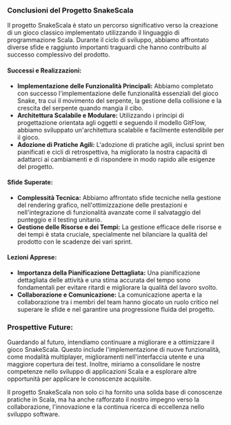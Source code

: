 ### Conclusioni del Progetto SnakeScala

Il progetto SnakeScala è stato un percorso significativo verso la creazione di un gioco classico implementato utilizzando il linguaggio di programmazione Scala. Durante il ciclo di sviluppo, abbiamo affrontato diverse sfide e raggiunto importanti traguardi che hanno contribuito al successo complessivo del prodotto.

#### Successi e Realizzazioni:
- **Implementazione delle Funzionalità Principali:** Abbiamo completato con successo l'implementazione delle funzionalità essenziali del gioco Snake, tra cui il movimento del serpente, la gestione della collisione e la crescita del serpente quando mangia il cibo.
- **Architettura Scalabile e Modulare:** Utilizzando i principi di progettazione orientata agli oggetti e seguendo il modello GitFlow, abbiamo sviluppato un'architettura scalabile e facilmente estendibile per il gioco.
- **Adozione di Pratiche Agili:** L'adozione di pratiche agili, inclusi sprint ben pianificati e cicli di retrospettiva, ha migliorato la nostra capacità di adattarci ai cambiamenti e di rispondere in modo rapido alle esigenze del progetto.

#### Sfide Superate:
- **Complessità Tecnica:** Abbiamo affrontato sfide tecniche nella gestione del rendering grafico, nell'ottimizzazione delle prestazioni e nell'integrazione di funzionalità avanzate come il salvataggio del punteggio e il testing unitario.
- **Gestione delle Risorse e dei Tempi:** La gestione efficace delle risorse e dei tempi è stata cruciale, specialmente nel bilanciare la qualità del prodotto con le scadenze dei vari sprint.

#### Lezioni Apprese:
- **Importanza della Pianificazione Dettagliata:** Una pianificazione dettagliata delle attività e una stima accurata del tempo sono fondamentali per evitare ritardi e migliorare la qualità del lavoro svolto.
- **Collaborazione e Comunicazione:** La comunicazione aperta e la collaborazione tra i membri del team hanno giocato un ruolo critico nel superare le sfide e nel garantire una progressione fluida del progetto.

### Prospettive Future:
Guardando al futuro, intendiamo continuare a migliorare e a ottimizzare il gioco SnakeScala. Questo include l'implementazione di nuove funzionalità, come modalità multiplayer, miglioramenti nell'interfaccia utente e una maggiore copertura dei test. Inoltre, miriamo a consolidare le nostre competenze nello sviluppo di applicazioni Scala e a esplorare altre opportunità per applicare le conoscenze acquisite.

Il progetto SnakeScala non solo ci ha fornito una solida base di conoscenze pratiche in Scala, ma ha anche rafforzato il nostro impegno verso la collaborazione, l'innovazione e la continua ricerca di eccellenza nello sviluppo software.
